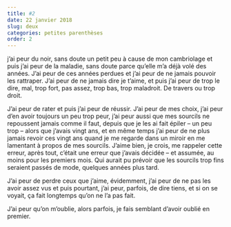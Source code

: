 ```yaml
---
title: #2
date: 22 janvier 2018
slug: deux
categories: petites parenthèses
order: 2
---
```


j’ai peur du noir, sans doute un petit peu à cause de mon cambriolage et puis j’ai peur de la maladie, sans doute parce qu’elle m’a déjà volé des années. J’ai peur de ces années perdues et j’ai peur de ne jamais pouvoir les rattraper. J’ai peur de ne jamais dire je t’aime, et puis j’ai peur de trop le dire, mal, trop fort, pas assez, trop bas, trop maladroit. De travers ou trop droit.

J’ai peur de rater et puis j’ai peur de réussir. J’ai peur de mes choix, j’ai peur d’en avoir toujours un peu trop peur, j’ai peur aussi que mes sourcils ne repoussent jamais comme il faut, depuis que je les ai fait épiler – un peu trop – alors que j’avais vingt ans, et en même temps j’ai peur de ne plus jamais revoir ces vingt ans quand je me regarde dans un miroir en me lamentant à propos de mes sourcils. J’aime bien, je crois, me rappeler cette erreur, après tout, c’était une erreur que j’avais décidée – et assumée, au moins pour les premiers mois. Qui aurait pu prévoir que les sourcils trop fins seraient passés de mode, quelques années plus tard.

J’ai peur de perdre ceux que j’aime, évidemment, j’ai peur de ne pas les avoir assez vus et puis pourtant, j’ai peur, parfois, de dire tiens, et si on se voyait, ça fait longtemps qu’on ne l’a pas fait.

J’ai peur qu’on m’oublie, alors parfois, je fais semblant d’avoir oublié en premier.
